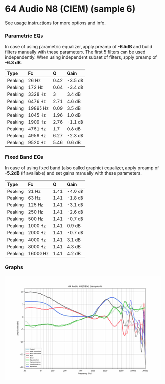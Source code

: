 # 64 Audio N8 (CIEM) (sample 6)
See [usage instructions](https://github.com/jaakkopasanen/AutoEq#usage) for more options and info.

### Parametric EQs
In case of using parametric equalizer, apply preamp of **-6.5dB** and build filters manually
with these parameters. The first 5 filters can be used independently.
When using independent subset of filters, apply preamp of **-6.3 dB**.

| Type    | Fc       |    Q | Gain    |
|:--------|:---------|:-----|:--------|
| Peaking | 26 Hz    | 0.42 | -3.5 dB |
| Peaking | 172 Hz   | 0.64 | -3.4 dB |
| Peaking | 3328 Hz  | 3    | 3.4 dB  |
| Peaking | 6476 Hz  | 2.71 | 4.6 dB  |
| Peaking | 19895 Hz | 0.09 | 3.5 dB  |
| Peaking | 1045 Hz  | 1.96 | 1.0 dB  |
| Peaking | 1909 Hz  | 2.76 | -1.1 dB |
| Peaking | 4751 Hz  | 1.7  | 0.8 dB  |
| Peaking | 4959 Hz  | 6.27 | -2.3 dB |
| Peaking | 9520 Hz  | 5.46 | 0.6 dB  |

### Fixed Band EQs
In case of using fixed band (also called graphic) equalizer, apply preamp of **-5.2dB**
(if available) and set gains manually with these parameters.

| Type    | Fc       |    Q | Gain    |
|:--------|:---------|:-----|:--------|
| Peaking | 31 Hz    | 1.41 | -4.0 dB |
| Peaking | 63 Hz    | 1.41 | -1.8 dB |
| Peaking | 125 Hz   | 1.41 | -3.1 dB |
| Peaking | 250 Hz   | 1.41 | -2.6 dB |
| Peaking | 500 Hz   | 1.41 | -0.7 dB |
| Peaking | 1000 Hz  | 1.41 | 0.9 dB  |
| Peaking | 2000 Hz  | 1.41 | -0.7 dB |
| Peaking | 4000 Hz  | 1.41 | 3.1 dB  |
| Peaking | 8000 Hz  | 1.41 | 4.3 dB  |
| Peaking | 16000 Hz | 1.41 | 4.2 dB  |

### Graphs
![](./64%20Audio%20N8%20(CIEM)%20(sample%206).png)